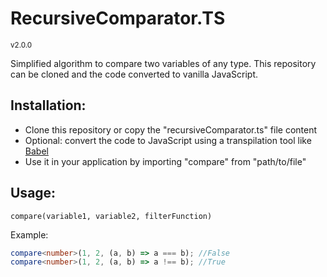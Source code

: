 # RecursiveComparator.TS

<small>v2.0.0</small>

Simplified algorithm to compare two variables of any type. This repository can be cloned
and the code converted to vanilla JavaScript. 

## Installation:

- Clone this repository or copy the "recursiveComparator.ts" file content
- Optional: convert the code to JavaScript using a transpilation tool like [Babel](https://babeljs.io/docs/en/)
- Use it in your application by importing "compare" from "path/to/file"

## Usage:

`compare(variable1, variable2, filterFunction)`

Example:

```ts
compare<number>(1, 2, (a, b) => a === b); //False
compare<number>(1, 2, (a, b) => a !== b); //True
```

